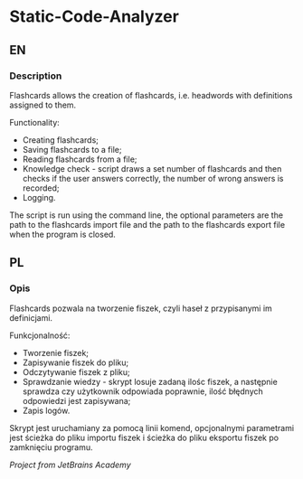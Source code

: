 # Static-Code-Analyzer

## EN
### Description
Flashcards allows the creation of flashcards, i.e. headwords with definitions assigned to them. 

Functionality:
* Creating flashcards;
* Saving flashcards to a file;
* Reading flashcards from a file;
* Knowledge check - script draws a set number of flashcards and then checks if the user answers correctly, the number of wrong answers is recorded;
* Logging.

The script is run using the command line, the optional parameters are the path to the flashcards import file and the path to the flashcards export file when the program is closed.

## PL
### Opis
Flashcards pozwala na tworzenie fiszek, czyli haseł z przypisanymi im definicjami. 

Funkcjonalność:
* Tworzenie fiszek;
* Zapisywanie fiszek do pliku;
* Odczytywanie fiszek z pliku;
* Sprawdzanie wiedzy - skrypt losuje zadaną ilośc fiszek, a następnie sprawdza czy użytkownik odpowiada poprawnie, ilość błędnych odpowiedzi jest zapisywana;
* Zapis logów.

Skrypt jest uruchamiany za pomocą linii komend, opcjonalnymi parametrami jest ścieżka do pliku importu fiszek i ścieżka do pliku eksportu fiszek po zamknięciu programu.

*Project from JetBrains Academy*
